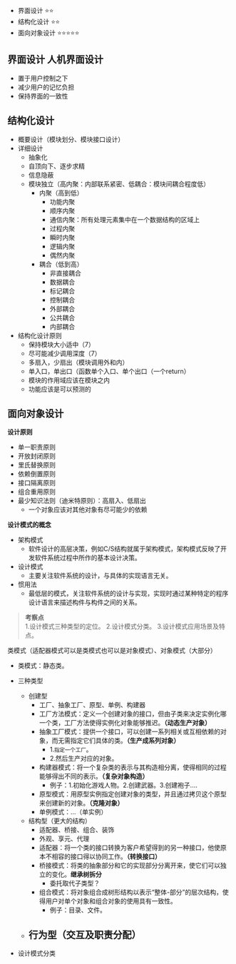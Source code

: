 
- 界面设计 ⭐⭐
- 结构化设计 ⭐⭐
- 面向对象设计 ⭐⭐⭐⭐⭐

## 界面设计  人机界面设计
- 置于用户控制之下
- 减少用户的记忆负担
- 保持界面的一致性


## 结构化设计
- 概要设计（模块划分、模块接口设计）
- 详细设计
  - 抽象化
  - 自顶向下、逐步求精
  - 信息隐蔽
  - 模块独立（高内聚：内部联系紧密、低耦合：模块间耦合程度低）
    - 内聚（高到低）
      - 功能内聚
      - 顺序内聚
      - 通信内聚：所有处理元素集中在一个数据结构的区域上
      - 过程内聚
      - 瞬时内聚
      - 逻辑内聚
      - 偶然内聚
    - 耦合（低到高）
      - 非直接耦合
      - 数据耦合
      - 标记耦合
      - 控制耦合
      - 外部耦合
      - 公共耦合
      - 内部耦合
- 结构化设计原则
  - 保持模块大小适中（7）
  - 尽可能减少调用深度（7）
  - 多扇入，少扇出（模块调用外和内）
  - 单入口，单出口（函数单个入口、单个出口（一个return）
  - 模块的作用域应该在模块之内
  - 功能应该是可以预测的

## 面向对象设计
**设计原则**
- 单一职责原则
- 开放封闭原则
- 里氏替换原则
- 依赖倒置原则
- 接口隔离原则
- 组合重用原则
- 最少知识法则（迪米特原则）：高扇入、低扇出
  - 一个对象应该对其他对象有尽可能少的依赖

**设计模式的概念**
- 架构模式
  - 软件设计的高层决策，例如C/S结构就属于架构模式，架构模式反映了开发软件系统过程中所作的基本设计决策。
- 设计模式
  - 主要关注软件系统的设计，与具体的实现语言无关。
- 惯用法 
  - 最低层的模式，关注软件系统的设计与实现，实现时通过某种特定的程序设计语言来描述构件与构件之间的关系。

> **考察点**  
> 1.设计模式三种类型的定位。
> 2.设计模式分类。
> 3.设计模式应用场景及特点。

类模式（适配器模式可以是类模式也可以是对象模式）、对象模式（大部分）
- 类模式：静态类。

- 三种类型
  - 创建型
    - 工厂、抽象工厂、原型、单例、构建器
    - 工厂方法模式：定义一个创建对象的接口，但由子类来决定实例化哪一个类，工厂方法使得实例化对象能够推迟。**（动态生产对象）**
    - 抽象工厂模式：提供一个接口，可以创建一系列相关或互相依赖的对象，而无需指定它们具体的类。**（生产成系列对象）**
      - 1.`指定一个工厂`。
      - 2.然后生产对应的对象。
    - 构建器模式：将一个复杂类的表示与其构造相分离，使得相同的过程能够得出不同的表示。**（复杂对象构造）**
      - 例子：1.初始化游戏人物。2.创建武器。3.创建袍子....
    - 原型模式：用原型实例指定创建对象的类型，并且通过拷贝这个原型来创建新的对象。**（克隆对象）**
    - 单例模式：...（单实例）
  - 结构型（更大的结构）
    - 适配器、桥接、组合、装饰
    - 外观、享元、代理
    - 适配器：将一个类的接口转换为客户希望得到的另一种接口，他使原本不相容的接口得以协同工作。**（转换接口）**
    - 桥接模式：将类的抽象部分和它的实现部分分离开来，使它们可以独立的变化。**继承树拆分**
      - 委托取代子类型？
    - 组合模式：将对象组合成树形结构以表示“整体-部分”的层次结构，使得用户对单个对象和组合对象的使用具有一致性。
      - 例子：目录、文件。
  - 行为型（交互及职责分配）
    - 
- 设计模式分类